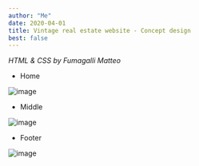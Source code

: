 ```yaml
---
author: "Me"
date: 2020-04-01
title: Vintage real estate website - Concept design
best: false
---
```


_HTML & CSS by Fumagalli Matteo_

- Home

![image](/img/design2.JPG)

- Middle 

![image](/img/design3.JPG)

- Footer

![image](/img/design4.JPG)




